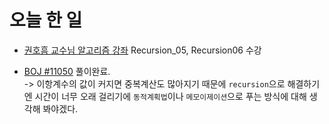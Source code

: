 # 오늘 한 일

* [권호흠 교수님 알고리즘 강좌](https://www.inflearn.com/course/%EC%95%8C%EA%B3%A0%EB%A6%AC%EC%A6%98-%EA%B0%95%EC%A2%8C/) Recursion_05, Recursion06 수강

* [BOJ #11050](https://www.acmicpc.net/problem/11050) 풀이완료.  
-> 이항계수의 값이 커지면 중복계산도 많아지기 때문에 `recursion`으로 해결하기엔 시간이 너무 오래 걸리기에 `동적계획법`이나 `메모이제이션`으로 푸는 방식에 대해 생각해 봐야겠다.

